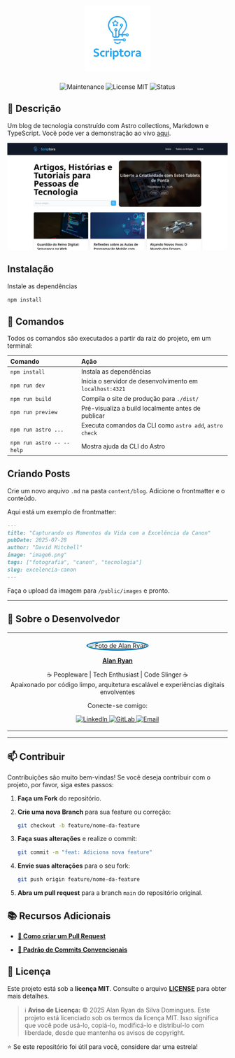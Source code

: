 <h1 align="center">
    <a href="https://scriptora-blog.vercel.app/" target="_blank" rel="noopener noreferrer">
        <img src="../readme_images/scriptora/logotipo-scriptora.png" height="150" alt="Scriptora Logotipo">
    </a>
</h1>

<div align="center">

![Maintenance](https://img.shields.io/maintenance/yes/2025?style=for-the-badge)
![License MIT](https://img.shields.io/badge/license-MIT-blue?style=for-the-badge)
![Status](https://img.shields.io/badge/status-completed-brightgreen?style=for-the-badge)

</div>

## 📖 Descrição

Um blog de tecnologia construído com Astro collections, Markdown e TypeScript. Você pode ver a demonstração ao vivo [aqui](https://scriptora-blog.vercel.app/).

![Banner - Scriptora](/readme_images/scriptora/scriptora.png)

## Instalação

Instale as dependências

```sh
npm install
```

## 🧞 Comandos

Todos os comandos são executados a partir da raiz do projeto, em um terminal:

| Comando                   | Ação                                                     |
| :------------------------ | :------------------------------------------------------- |
| `npm install`             | Instala as dependências                                  |
| `npm run dev`             | Inicia o servidor de desenvolvimento em `localhost:4321` |
| `npm run build`           | Compila o site de produção para `./dist/`                |
| `npm run preview`         | Pré-visualiza a build localmente antes de publicar       |
| `npm run astro ...`       | Executa comandos da CLI como `astro add`, `astro check`  |
| `npm run astro -- --help` | Mostra ajuda da CLI do Astro                             |

## Criando Posts

Crie um novo arquivo `.md` na pasta `content/blog`. Adicione o frontmatter e o conteúdo.

Aqui está um exemplo de frontmatter:

```md
---
title: "Capturando os Momentos da Vida com a Excelência da Canon"
pubDate: 2025-07-28
author: "David Mitchell"
image: "image6.png"
tags: ["fotografia", "canon", "tecnologia"]
slug: excelencia-canon
---
```

Faça o upload da imagem para `/public/images` e pronto.

---

## 👤 Sobre o Desenvolvedor

<div align="center">

<table>
  <tr>
    <td align="center">
        <br>
        <a href="https://github.com/0nF1REy" target="_blank">
          <img src="../readme_images/alan-ryan.jpg" height="160" alt="Foto de Alan Ryan" style="border-radius:50%;border:3px solid #0077B5;">
        </a>
        </p>
        <a href="https://github.com/0nF1REy" target="_blank">
          <strong>Alan Ryan</strong>
        </a>
        </p>
        ☕ Peopleware | Tech Enthusiast | Code Slinger ☕
        <br>
        Apaixonado por código limpo, arquitetura escalável e experiências digitais envolventes
        </p>
          Conecte-se comigo:
        </p>
        <a href="https://www.linkedin.com/in/alan-ryan-b115ba228" target="_blank">
          <img src="https://img.shields.io/badge/LinkedIn-Alan_Ryan-0077B5?style=flat&logo=linkedin" alt="LinkedIn">
        </a>
        <a href="https://gitlab.com/alanryan619" target="_blank">
          <img src="https://img.shields.io/badge/GitLab-@0nF1REy-FCA121?style=flat&logo=gitlab" alt="GitLab">
        </a>
        <a href="mailto:alanryan619@gmail.com" target="_blank">
          <img src="https://img.shields.io/badge/Email-alanryan619@gmail.com-D14836?style=flat&logo=gmail" alt="Email">
        </a>
        </p>
    </td>
  </tr>
</table>

</div>

---

## 📫 Contribuir

Contribuições são muito bem-vindas! Se você deseja contribuir com o projeto, por favor, siga estes passos:

1.  **Faça um Fork** do repositório.

2.  **Crie uma nova Branch** para sua feature ou correção:

    ```bash
    git checkout -b feature/nome-da-feature
    ```

3.  **Faça suas alterações** e realize o commit:

    ```bash
    git commit -m "feat: Adiciona nova feature"
    ```

4.  **Envie suas alterações** para o seu fork:

    ```bash
    git push origin feature/nome-da-feature
    ```

5.  **Abra um pull request** para a branch `main` do repositório original.

## 📚 Recursos Adicionais

- **<a href="https://www.atlassian.com/br/git/tutorials/making-a-pull-request" target="_blank">📝 Como criar um Pull Request</a>**

- **<a href="https://www.conventionalcommits.org/en/v1.0.0/" target="_blank">💾 Padrão de Commits Convencionais</a>**

## 📜 Licença

Este projeto está sob a **licença MIT**. Consulte o arquivo **[LICENSE](LICENSE)** para obter mais detalhes.

> ℹ️ **Aviso de Licença:** © 2025 Alan Ryan da Silva Domingues. Este projeto está licenciado sob os termos da licença MIT. Isso significa que você pode usá-lo, copiá-lo, modificá-lo e distribuí-lo com liberdade, desde que mantenha os avisos de copyright.

⭐ Se este repositório foi útil para você, considere dar uma estrela!
